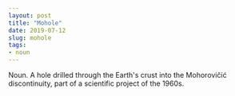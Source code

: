 ```yaml
---
layout: post
title: "Mohole"
date: 2019-07-12
slug: mohole
tags:
- noun
---
```


Noun. A hole drilled through the Earth's crust into the Mohorovičić discontinuity, part of a scientific project of the 1960s.
